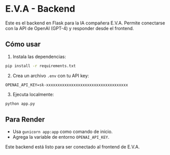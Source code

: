 # E.V.A - Backend

Este es el backend en Flask para la IA compañera E.V.A. Permite conectarse con la API de OpenAI (GPT-4) y responder desde el frontend.

## Cómo usar

1. Instala las dependencias:
```bash
pip install -r requirements.txt
```

2. Crea un archivo `.env` con tu API key:
```
OPENAI_API_KEY=sk-xxxxxxxxxxxxxxxxxxxxxxxxxxxxxxxxxxxx
```

3. Ejecuta localmente:
```bash
python app.py
```

## Para Render

- Usa `gunicorn app:app` como comando de inicio.
- Agrega la variable de entorno `OPENAI_API_KEY`.

Este backend está listo para ser conectado al frontend de E.V.A.
